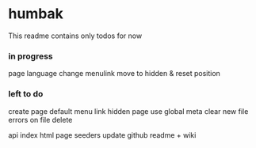 # humbak

This readme contains only todos for now

### in progress

page language change menulink move to hidden & reset position

### left to do

create page default menu link hidden
page use global meta
clear new file errors on file delete

api index html page
seeders
update github readme + wiki

